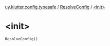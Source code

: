 [uy.klutter.config.typesafe](../index.md) / [ResolveConfig](index.md) / [&lt;init&gt;](.)


# &lt;init&gt;

`ResolveConfig()`


